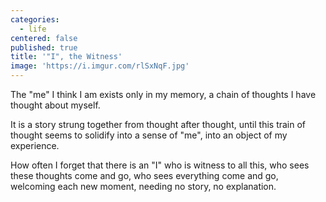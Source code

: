 ```yaml
---
categories:
  - life
centered: false
published: true
title: '"I", the Witness'
image: 'https://i.imgur.com/rlSxNqF.jpg'
---
```

The "me" I think I am
exists only in my memory,
a chain of thoughts
I have thought about myself.

It is a story strung together
from thought after thought,
until this train of thought 
seems to solidify 
into a sense of "me",
into an object 
of my experience.


How often I forget
that there is an "I"
who is witness to all this,
who sees these thoughts
come and go,
who sees everything
come and go,
welcoming
each new moment,
needing no story,
no explanation.


